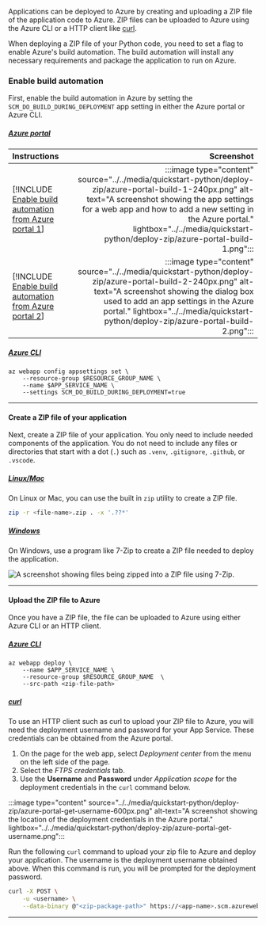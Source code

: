 Applications can be deployed to Azure by creating and uploading a ZIP file of the application code to Azure. ZIP files can be uploaded to Azure using the Azure CLI or a HTTP client like [curl](https://curl.se/).

When deploying a ZIP file of your Python code, you need to set a flag to enable Azure's build automation. The build automation will install any necessary requirements and package the application to run on Azure.

### Enable build automation

First, enable the build automation in Azure by setting the `SCM_DO_BUILD_DURING_DEPLOYMENT` app setting in either the Azure portal or Azure CLI.

##### [Azure portal](#tab/deploy-instructions-azportal)

| Instructions    | Screenshot |
|:----------------|-----------:|
| [!INCLUDE [Enable build automation from Azure portal 1](<../deploy-zip/azure-portal-1.md>)] | :::image type="content" source="../../media/quickstart-python/deploy-zip/azure-portal-build-1-240px.png" alt-text="A screenshot showing the app settings for a web app and how to add a new setting in the Azure portal." lightbox="../../media/quickstart-python/deploy-zip/azure-portal-build-1.png"::: |
| [!INCLUDE [Enable build automation from Azure portal 2](<../deploy-zip/azure-portal-2.md>)] | :::image type="content" source="../../media/quickstart-python/deploy-zip/azure-portal-build-2-240px.png" alt-text="A screenshot showing the dialog box used to add an app settings in the Azure portal." lightbox="../../media/quickstart-python/deploy-zip/azure-portal-build-2.png"::: |

##### [Azure CLI](#tab/deploy-instructions-azcli)

```azurecli
az webapp config appsettings set \
    --resource-group $RESOURCE_GROUP_NAME \
    --name $APP_SERVICE_NAME \
    --settings SCM_DO_BUILD_DURING_DEPLOYMENT=true
```

---

#### Create a ZIP file of your application

Next, create a ZIP file of your application. You only need to include needed components of the application. You do not need to include any files or directories that start with a dot (`.`) such as `.venv`, `.gitignore`, `.github`, or `.vscode`.

##### [Linux/Mac](#tab/deploy-zip-linux-mac)

On Linux or Mac, you can use the built in `zip` utility to create a ZIP file.

```bash
zip -r <file-name>.zip . -x '.??*'
```

##### [Windows](#tab/deploy-zip-windows)

On Windows, use a program like 7-Zip to create a ZIP file needed to deploy the application.

![A screenshot showing files being zipped into a ZIP file using 7-Zip.](../..media/quickstart-python/deploy-zip-file-windows-1.png)

---

#### Upload the ZIP file to Azure

Once you have a ZIP file, the file can be uploaded to Azure using either Azure CLI or an HTTP client.

##### [Azure CLI](#tab/deploy-instructions--zip-azcli)

```azurecli
az webapp deploy \
    --name $APP_SERVICE_NAME \
    --resource-group $RESOURCE_GROUP_NAME  \
    --src-path <zip-file-path>
```

##### [curl](#tab/deploy-instructions--zip-curl)

To use an HTTP client such as curl to upload your ZIP file to Azure, you will need the deployment username and password for your App Service. These credentials can be obtained from the Azure portal.

1. On the page for the web app, select *Deployment center* from the menu on the left side of the page.
1. Select the *FTPS credentials* tab.
1. Use the **Username** and **Password** under *Application scope* for the deployment credentials in the `curl` command below.

:::image type="content" source="../../media/quickstart-python/deploy-zip/azure-portal-get-username-600px.png" alt-text="A screenshot showing the location of the deployment credentials in the Azure portal." lightbox="../../media/quickstart-python/deploy-zip/azure-portal-get-username.png":::

Run the following `curl` command to upload your zip file to Azure and deploy your application.  The username is the deployment username obtained above.  When this command is run, you will be prompted for the deployment password.

```bash
curl -X POST \
    -u <username> \
    --data-binary @"<zip-package-path>" https://<app-name>.scm.azurewebsites.net/api/publish&type=zip
```

---
